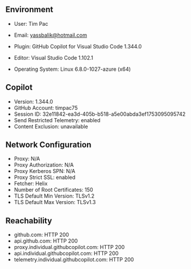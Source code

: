 ## Environment

- User: Tim Pac
- Email: yassbalik@hotmail.com

- Plugin: GitHub Copilot for Visual Studio Code 1.344.0
- Editor: Visual Studio Code 1.102.1
- Operating System: Linux 6.8.0-1027-azure (x64)

## Copilot

- Version: 1.344.0
- GitHub Account: timpac75
- Session ID: 32e11842-ea3d-405b-b518-a5e00abda3ef1753095095742
- Send Restricted Telemetry: enabled
- Content Exclusion: unavailable

## Network Configuration

- Proxy: N/A
- Proxy Authorization: N/A
- Proxy Kerberos SPN: N/A
- Proxy Strict SSL: enabled
- Fetcher: Helix
- Number of Root Certificates: 150
- TLS Default Min Version: TLSv1.2
- TLS Default Max Version: TLSv1.3

## Reachability

- github.com: HTTP 200
- api.github.com: HTTP 200
- proxy.individual.githubcopilot.com: HTTP 200
- api.individual.githubcopilot.com: HTTP 200
- telemetry.individual.githubcopilot.com: HTTP 200
